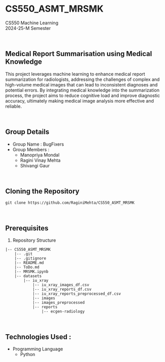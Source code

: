 # CS550_ASMT_MRSMK 

CS550 Machine Learning <br>
2024-25-M Semester <br>

<br>

## Medical Report Summarisation using Medical Knowledge

This project leverages machine learning to enhance medical report summarization for radiologists, addressing the challenges of complex and high-volume medical images that can lead to inconsistent diagnoses and potential errors. By integrating medical knowledge into the summarization process, the project aims to reduce cognitive load and improve diagnostic accuracy, ultimately making medical image analysis more effective and reliable.

<br>

## Group Details

- Group Name : BugFixers <br>
- Group Members : <br>
    - Manopriya Mondal <br>
    - Ragini Vinay Mehta <br>
    - Shivangi Gaur <br>

<br>

## Cloning the Repository

```
git clone https://github.com/RaginiMehta/CS550_ASMT_MRSMK
```

<br>

## Prerequisites

1. Repository Structure 
```
|-- CS550_ASMT_MRSMK
    |-- .git
    |-- .gitignore
    |-- README.md
    |-- ToDo.md
    |-- MRSMK.ipynb
    |-- datasets
        |-- iu_xray
            |-- iu_xray_images_df.csv
            |-- iu_xray_reports_df.csv
            |-- iu_xray_reports_preprocessed_df.csv
            |-- images
            |-- images_preprocessed
            |-- reports
                |-- ecgen-radiology
```

<br>

## Technologies Used :
- Programming Language <br>
    - Python <br>



